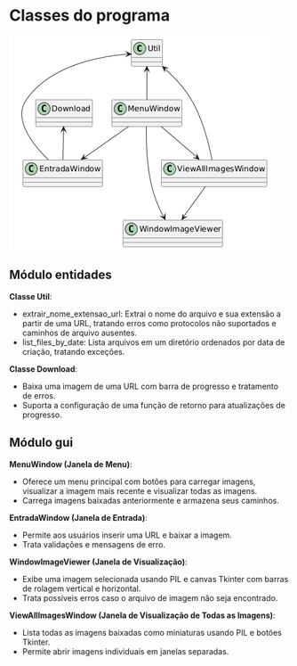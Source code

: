 # Classes do programa

![Diagrama de Classes](https://github.com/armandossrecife/my_gui_images/blob/main/docs/my_download_images.png "Diagrama de Classes")

## Módulo entidades

**Classe Util**:
- extrair_nome_extensao_url: Extrai o nome do arquivo e sua extensão a partir de uma URL, tratando erros como protocolos não suportados e caminhos de arquivo ausentes.
- list_files_by_date: Lista arquivos em um diretório ordenados por data de criação, tratando exceções.

**Classe Download**:
- Baixa uma imagem de uma URL com barra de progresso e tratamento de erros.
- Suporta a configuração de uma função de retorno para atualizações de progresso.

## Módulo gui

**MenuWindow (Janela de Menu)**:
- Oferece um menu principal com botões para carregar imagens, visualizar a imagem mais recente e visualizar todas as imagens.
- Carrega imagens baixadas anteriormente e armazena seus caminhos.

**EntradaWindow (Janela de Entrada)**:
- Permite aos usuários inserir uma URL e baixar a imagem.
- Trata validações e mensagens de erro.

**WindowImageViewer (Janela de Visualização)**:
- Exibe uma imagem selecionada usando PIL e canvas Tkinter com barras de rolagem vertical e horizontal.
- Trata possíveis erros caso o arquivo de imagem não seja encontrado.

**ViewAllImagesWindow (Janela de Visualização de Todas as Imagens)**:
- Lista todas as imagens baixadas como miniaturas usando PIL e botões Tkinter.
- Permite abrir imagens individuais em janelas separadas.
